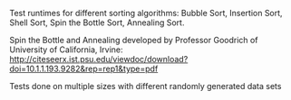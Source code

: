 Test runtimes for different sorting algorithms: Bubble Sort, Insertion Sort, Shell Sort, Spin the Bottle Sort, Annealing Sort.

Spin the Bottle and Annealing developed by Professor Goodrich of University of California, Irvine: 
  http://citeseerx.ist.psu.edu/viewdoc/download?doi=10.1.1.193.9282&rep=rep1&type=pdf

Tests done on multiple sizes with different randomly generated data sets
